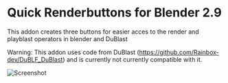 # Quick Renderbuttons for Blender 2.9
This addon creates three buttons for easier acces to the render and playblast operators in blender and DuBlast

Warning: This addon uses code from DuBlast (https://github.com/Rainbox-dev/DuBLF_DuBlast) and is currently not currently compatible with it. 

![Screenshot](https://i.imgur.com/KYdP3Qd.png)
